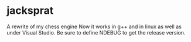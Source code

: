 # jacksprat
A rewrite of my chess engine
Now it works in g++ and in linux as well as under Visual Studio.  Be sure to define NDEBUG to get the release version.
